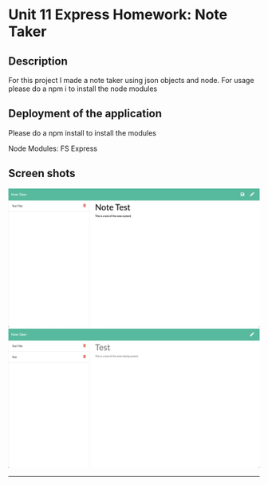 # Unit 11 Express Homework: Note Taker

## Description

For this project I made a note taker using json objects and node.
For usage please do a npm i to install the node modules


## Deployment of the application

Please do a npm install to install the modules

Node Modules:
  FS
  Express

## Screen shots
![Employee Summary 1](./Assets/initialnote.png)
![Employee Summary 1](./Assets/savednote.png)



- - -







